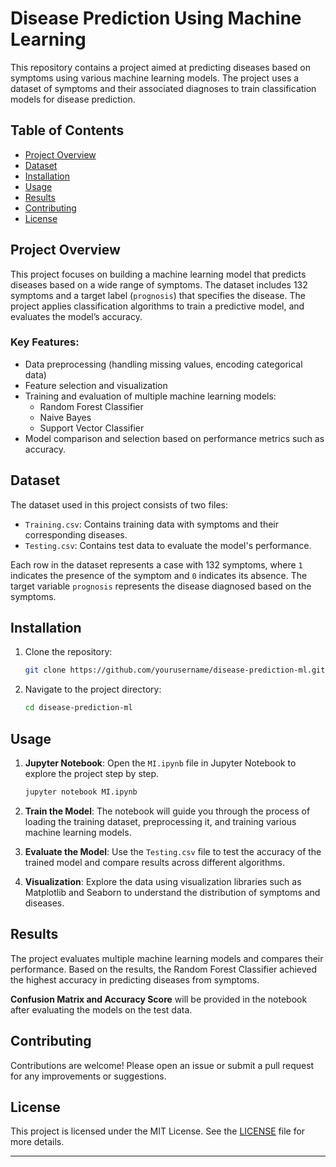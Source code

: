 # Disease Prediction Using Machine Learning

This repository contains a project aimed at predicting diseases based on symptoms using various machine learning models. The project uses a dataset of symptoms and their associated diagnoses to train classification models for disease prediction.

## Table of Contents
- [Project Overview](#project-overview)
- [Dataset](#dataset)
- [Installation](#installation)
- [Usage](#usage)
- [Results](#results)
- [Contributing](#contributing)
- [License](#license)

## Project Overview
This project focuses on building a machine learning model that predicts diseases based on a wide range of symptoms. The dataset includes 132 symptoms and a target label (`prognosis`) that specifies the disease. The project applies classification algorithms to train a predictive model, and evaluates the model’s accuracy.

### Key Features:
- Data preprocessing (handling missing values, encoding categorical data)
- Feature selection and visualization
- Training and evaluation of multiple machine learning models:
  - Random Forest Classifier
  - Naive Bayes
  - Support Vector Classifier
- Model comparison and selection based on performance metrics such as accuracy.

## Dataset
The dataset used in this project consists of two files:
- `Training.csv`: Contains training data with symptoms and their corresponding diseases.
- `Testing.csv`: Contains test data to evaluate the model's performance.

Each row in the dataset represents a case with 132 symptoms, where `1` indicates the presence of the symptom and `0` indicates its absence. The target variable `prognosis` represents the disease diagnosed based on the symptoms.

## Installation

1. Clone the repository:
    ```bash
    git clone https://github.com/yourusername/disease-prediction-ml.git
    ```
2. Navigate to the project directory:
    ```bash
    cd disease-prediction-ml
    ```

## Usage

1. **Jupyter Notebook**: Open the `MI.ipynb` file in Jupyter Notebook to explore the project step by step.
    ```bash
    jupyter notebook MI.ipynb
    ```

2. **Train the Model**: The notebook will guide you through the process of loading the training dataset, preprocessing it, and training various machine learning models.

3. **Evaluate the Model**: Use the `Testing.csv` file to test the accuracy of the trained model and compare results across different algorithms.

4. **Visualization**: Explore the data using visualization libraries such as Matplotlib and Seaborn to understand the distribution of symptoms and diseases.

## Results
The project evaluates multiple machine learning models and compares their performance. Based on the results, the Random Forest Classifier achieved the highest accuracy in predicting diseases from symptoms.

**Confusion Matrix and Accuracy Score** will be provided in the notebook after evaluating the models on the test data.

## Contributing
Contributions are welcome! Please open an issue or submit a pull request for any improvements or suggestions.

## License
This project is licensed under the MIT License. See the [LICENSE](LICENSE) file for more details.

---
